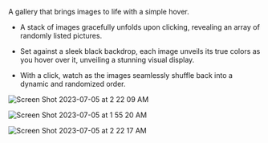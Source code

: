 
A gallery that brings images to life with a simple hover. 

- A stack of images gracefully unfolds upon clicking, revealing an array of randomly listed pictures. 

- Set against a sleek black backdrop, each image unveils its true colors as you hover over it, unveiling a stunning visual display. 

- With a click, watch as the images seamlessly shuffle back into a dynamic and randomized order. 

![Screen Shot 2023-07-05 at 2 22 09 AM](https://github.com/minahilx/Dynamic-Hover-Snap-Gallery/assets/71601253/2db84888-f87b-469a-8eda-3f493c3d34d1)

![Screen Shot 2023-07-05 at 1 55 20 AM](https://github.com/minahilx/Dynamic-Hover-Snap-Gallery/assets/71601253/0367ccf2-41cb-4385-8710-c7c10c69d086)

![Screen Shot 2023-07-05 at 2 22 17 AM](https://github.com/minahilx/Dynamic-Hover-Snap-Gallery/assets/71601253/4cf87006-1ef4-4635-9b25-a35f4c51c970)

